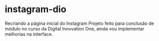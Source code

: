 # instagram-dio
Recriando a página inicial do Instagram
Projeto feito para conclusão de módulo no curso da Digital Innovation One, ainda vou implementar melhorias na interface.
